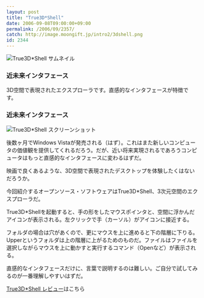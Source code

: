 ```yaml
---
layout: post
title: "True3D*Shell"
date: 2006-09-08T09:00:00+09:00
permalink: /2006/09/2357/
catch: http://image.moongift.jp/intro2/3dshell.png
id: 2344
---
```

 ![True3D*Shell サムネイル](http://image.moongift.jp/intro2/3dshell.t.png "True3D\*Shell サムネイル")
  

### 近未来インタフェース
  
3D空間で表現されたエクスプローラです。直感的なインタフェースが特徴です。  
<!--more-->  

### 近未来インタフェース
  

![True3D*Shell スクリーンショット](http://image.moongift.jp/intro2/3dshell.png "True3D\*Shell スクリーンショット")

  

後数ヶ月でWindows Vistaが発売される（はず）。これはまた新しいコンピュータの価値観を提供してくれるだろう。だが、近い将来実現されるであろうコンピュータはもっと直感的なインタフェースに変わるはずだ。

  

映画で良くあるような、3D空間で表現されたデスクトップを体験したくはないだろうか。

  

今回紹介するオープンソース・ソフトウェアはTrue3D\*Shell、3次元空間のエクスプローラだ。

  

True3D\*Shellを起動すると、手の形をしたマウスポインタと、空間に浮かんだアイコンが表示される。左クリックで手（カーソル）がアイコンに接近する。

  

フォルダの場合は穴があくので、更にマウスを上に進めると下の階層に下りる。Upperというフォルダは上の階層に上がるためのものだ。ファイルはファイルを選択しながらマウスを上に動かすと実行するコマンド（Openなど）が表示される。

  

直感的なインタフェースだけに、言葉で説明するのは難しい。ご自分で試してみるのが一番理解しやすいはずだ。

  

[True3D\*Shell レビュー](http://oss.moongift.jp/review/i-2358.html)はこちら

